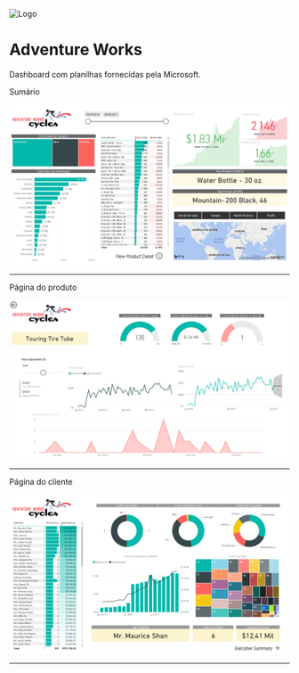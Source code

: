 ![Logo](https://external-content.duckduckgo.com/iu/?u=https%3A%2F%2Fi2.wp.com%2Fgravitar.biz%2Fwp-content%2Fuploads%2F2017%2F09%2FPower-Bi-logo.png%3Fssl%3D1&f=1&nofb=1)


# Adventure Works

Dashboard com planilhas fornecidas pela Microsoft.

Sumário

![AW_1](/AdventureWorks/AW_1.png)

---

Página do produto

![AW_2](/AdventureWorks/AW_2.png)

---

Página do cliente

![AW_3](/AdventureWorks/AW_3.png)

---